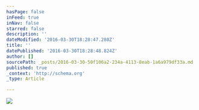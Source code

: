 ```yaml
---
hasPage: false
inFeed: true
inNav: false
starred: false
description: ''
dateModified: '2016-03-30T18:28:47.280Z'
title: ''
datePublished: '2016-03-30T18:28:48.824Z'
author: []
sourcePath: _posts/2016-03-30-50f106a2-234a-4113-8eab-1a6a979df33a.md
published: true
_context: 'http://schema.org'
_type: Article

---
```

![](https://the-grid-user-content.s3-us-west-2.amazonaws.com/70162f3b-77bb-4dd3-a5e5-818450a94c73.jpg)